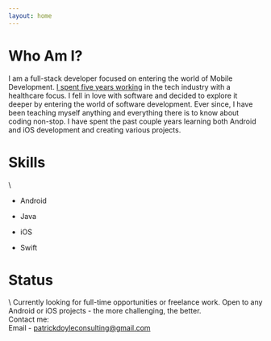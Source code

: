 ```yaml
---
layout: home
---
```

# Who Am I?

I am a full-stack developer focused on entering the world of Mobile Development. [I spent five years working](https://www.linkedin.com/in/patricktdoyle/) in the tech industry with a healthcare focus. I fell in love with software and decided to explore it deeper by entering the world of software development.  Ever since, I have been teaching myself anything and everything there is to know about coding non-stop.  I have spent the past couple years learning both Android and iOS development and creating various projects.

# Skills
\\
* Android   

* Java   

* iOS   

* Swift   
   



# Status
\\
Currently looking for full-time opportunities or freelance work.  Open to any Android or iOS projects - the more challenging, the better.  
Contact me:  
Email - patrickdoyleconsulting@gmail.com  

